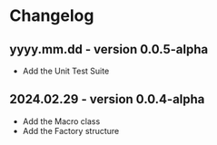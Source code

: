 # Changelog

## yyyy.mm.dd - version 0.0.5-alpha

* Add the Unit Test Suite

## 2024.02.29 - version 0.0.4-alpha

* Add the Macro class
* Add the Factory structure